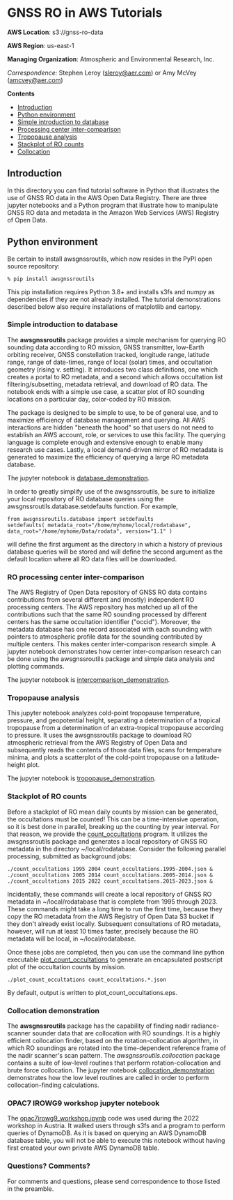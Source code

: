 GNSS RO in AWS Tutorials
============================================

**AWS Location**: s3://gnss-ro-data

**AWS Region**: us-east-1  

**Managing Organization**: Atmospheric and Environmental Research, Inc.

*Correspondence:* Stephen Leroy (sleroy@aer.com) or Amy McVey (amcvey@aer.com)

**Contents**
- [Introduction](#introduction)
- [Python environment](#python-environment)
- [Simple introduction to database](#simple-introduction-to-database)
- [Processing center inter-comparison](#ro-processing-center-inter-comparison)
- [Tropopause analysis](#tropopause-analysis)
- [Stackplot of RO counts](#stackplot-of-ro-counts)
- [Collocation](#collocation-demonstration)

## Introduction

In this directory you can find tutorial software in Python that illustrates
the use of GNSS RO data in the AWS Open Data Registry. There are three jupyter 
notebooks and a Python program that illustrate how to manipulate GNSS RO 
data and metadata in the Amazon Web Services (AWS) Registry of Open Data. 


## Python environment

Be certain to install awsgnssroutils, which now resides in the PyPI 
open source repository: 

```
% pip install awsgnssroutils
```

This pip installation requires Python 3.8+ and installs s3fs and numpy as 
dependencies if they are not already installed. The tutorial demonstrations 
described below also require installations of matplotlib and cartopy. 

### Simple introduction to database

The **awsgnssroutils** package provides a simple mechanism for querying RO sounding 
data according to RO mission, GNSS transmitter, low-Earth orbiting receiver, 
GNSS constellation tracked, longitude range, latitude range, range of 
date-times, range of local (solar) times, and occultation geometry 
(rising v. setting). It introduces two class definitions, one which creates 
a portal to RO metadata, and a second which allows occultation list 
filtering/subsetting, metadata retrieval, and download of RO data. The 
notebook ends with a simple use case, a scatter plot of RO sounding 
locations on a particular day, color-coded by RO mission. 

The package is designed to be simple to use, to be of general use, and to 
maximize efficiency of database management and querying. All AWS interactions 
are hidden "beneath the hood" so that users do not need to establish an 
AWS account, role, or services to use this facility. The querying language 
is complete enough and extensive enough to enable many research use cases. 
Lastly, a local demand-driven mirror of RO metadata is generated to 
maximize the efficiency of querying a large RO metadata database. 

The jupyter notebook is [database_demonstration](./database_demonstration.ipynb). 

In order to greatly simplify use of the awsgnssroutils, be sure to 
initialize your local repository of RO database queries using 
the awsgnssroutils.database.setdefaults function. For example, 

```
from awsgnssroutils.database import setdefaults
setdefaults( metadata_root="/home/myhome/local/rodatabase", data_root="/home/myhome/Data/rodata", version="1.1" )
```

will define the first argument as the directory in which a history of 
previous database queries will be stored and will define the second 
argument as the default location where all RO data files will be downloaded. 

### RO processing center inter-comparison 

The AWS Registry of Open Data repository of GNSS RO data contains 
contributions from several different and (mostly) independent RO 
processing centers. The AWS repository has matched up all of the 
contributions such that the same RO sounding processed by different 
centers has the same occultation identifier ("occid"). Moreover, 
the metadata database has one record associated with each sounding 
with pointers to atmospheric profile data for the sounding contributed 
by multiple centers. This makes center inter-comparison research 
simple. A jupyter notebook demonstrates how center inter-comparison 
research can be done using the awsgnssroutils package and simple 
data analysis and plotting commands. 

The jupyter notebook is [intercomparison_demonstration](./intercomparison_demonstration.ipynb). 

### Tropopause analysis

This jupyter notebook analyzes cold-point tropopause temperature, 
pressure, and geopotential height, separating a determination of 
a tropical tropopause from a determination of an extra-tropical 
tropopause according to pressure. It uses the awsgnssroutils package 
to download RO atmospheric retrieval from the AWS Registry of Open Data 
and subsequently reads the contents of those data files, scans for 
temperature minima, and plots a scatterplot of the cold-point tropopause 
on a latitude-height plot. 

The jupyter notebook is [tropopause_demonstration](./tropopause_demonstration.ipynb). 

### Stackplot of RO counts 

Before a stackplot of RO mean daily counts by mission can be generated, the
occultations must be counted! This can be a time-intensive operation, so it is
best done in parallel, breaking up the counting by year interval. For that reason,
we provide the [count_occultations](./count_occultations)
program. It utilizes the awsgnssroutils package and generates
a local repository of GNSS RO metadata in the directory ~/local/rodatabase.
Consider the following parallel processing, submitted as background jobs:
```
./count_occultations 1995 2004 count_occultations.1995-2004.json &
./count_occultations 2005 2014 count_occultations.2005-2014.json &
./count_occultations 2015 2022 count_occultations.2015-2023.json &
```
Incidentally, these commands will create a local repository of GNSS RO
metadata in ~/local/rodatabase that is complete from 1995 through 2023. These
commands might take a long time to run the first time, because they copy the RO
metadata from the AWS Registry of Open Data S3 bucket if they don't already exist
locally. Subsequent consultations of RO metadata, however, will run at least 10
times faster, precisely because the RO metadata will be local, in ~/local/rodatabase.

Once these jobs are completed, then you can use the command line
python executable
[plot_count_occultations](./plot_count_occultations)
to generate an encapsulated postscript plot of the occultation counts by mission.
```
./plot_count_occultations count_occultations.*.json
```
By default, output is written to plot_count_occultations.eps.

### Collocation demonstration

The **awsgnssroutils** package has the capability of finding nadir radiance-scanner 
sounder data that are collocation with RO soundings. It is a highly efficient 
collocation finder, based on the rotation-collocation algorithm, in which RO soundings
are rotated into the time-dependent reference frame of the nadir scanner's scan pattern. 
The *awsgnssroutils.collocation* package contains a suite of low-level routines that 
perform rotation-collocation and brute force collocation. The jupyter notebook 
[collocation_demonstration](./collocation_demonstration.ipynb) demonstrates how the 
low level routines are called in order to perform collocation-finding calculations. 

### OPAC7 IROWG9 workshop jupyter notebook

The [opac7irowg9_workshop.ipynb](./opac7irowg9_workshop.ipynb) 
code was used during the 2022 workshop in Austria. It walked users through s3fs and a
program to perform queries of DynamoDB.
As it is based on querying an AWS DynamoDB database table, you will not be able to execute
this notebook without having first created your own private AWS DynamoDB table. 

### Questions? Comments?

For comments and questions, please send correspondence to those listed
in the preamble.
